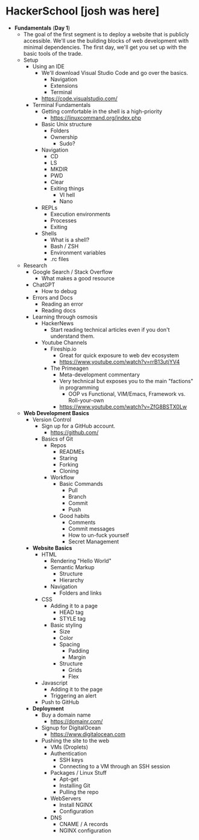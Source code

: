 # HackerSchool [josh was here]
- **Fundamentals** (**Day 1**)
  - The goal of the first segment is to deploy a website that is publicly accessible. We'll use the building blocks of web development with minimal dependencies. The first day, we'll get you set up with the basic tools of the trade.
  - Setup
    - Using an IDE
      - We'll download Visual Studio Code and go over the basics. 
        - Navigation
        - Extensions
        - Terminal
      - https://code.visualstudio.com/
    - Terminal Fundamentals
      - Getting comfortable in the shell is a high-priority
        - https://linuxcommand.org/index.php
      - Basic Unix structure 
        - Folders
        - Ownership
          - Sudo?
      - Navigation
        - CD
        - LS
        - MKDIR
        - PWD
        - Clear
        - Exiting things
          - VI hell
          - Nano
      - REPLs
        - Execution environments
        - Processes
        - Exiting
      - Shells
        - What is a shell?
        - Bash / ZSH
        - Environment variables
        -  .rc files
  - Research
    - Google Search / Stack Overflow
      - What makes a good resource
    - ChatGPT
      - How to debug
    - Errors and Docs
      - Reading an error
      - Reading docs
    - Learning through osmosis
      - HackerNews
        - Start reading technical articles even if you don't understand them.
      - Youtube Channels
        - Fireship.io
          - Great for quick exposure to web dev ecosystem 
          - https://www.youtube.com/watch?v=rrB13utjYV4
        - The Primeagen
          - Meta-development commentary 
          - Very technical but exposes you to the main "factions" in programming
            - OOP vs Functional, VIM/Emacs, Framework vs. Roll-your-own
          - https://www.youtube.com/watch?v=ZfG8BSTX0Lw 
  - **Web Development Basics**
    - Version Control
      - Sign up for a GitHub account.
        - https://github.com/
      - Basics of Git
        - Repos
          - READMEs
          - Staring
          - Forking
          - Cloning
        - Workflow 
          - Basic Commands
            - Pull
            - Branch
            - Commit 
            - Push 
          - Good habits
            - Comments
            - Commit messages
            - How to un-fuck yourself
            - Secret Management
    - **Website Basics**
      - HTML
        - Rendering "Hello World"
        - Semantic Markup
          - Structure
          - Hierarchy 
        - Navigation
          - Folders and links
      - CSS
        - Adding it to a page
          - HEAD tag
          - STYLE tag
        - Basic styling
          - Size
          - Color
          - Spacing
            - Padding
            - Margin
          - Structure
            - Grids
            - Flex
      - Javascript 
        - Adding it to the page
        - Triggering an alert
      - Push to GitHub
    - **Deployment**
      - Buy a domain name
        - https://domainr.com/
      - Signup for DigitalOcean
        - https://www.digitalocean.com
      - Pushing the site to the web
        - VMs (Droplets)
        - Authentication
          - SSH keys
          - Connecting to a VM through an SSH session
        - Packages / Linux Stuff
          - Apt-get
          - Installing Git 
          - Pulling the repo
        - WebServers
          - Install NGINX 
          - Configuration
        - DNS
          - CNAME / A records
          - NGINX configuration
